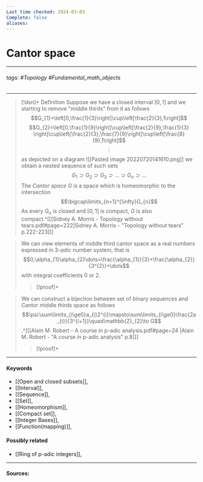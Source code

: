 ```yaml
---
Last time checked: 2024-03-03
Complete: false
aliases:
---
```

# Cantor space
***
###### tags: #Topology #Fundamental_math_objects 
***
>[!dsn]+ Definition
>Suppose we have a closed interval $[0,1]$ and we starting to remove "middle thirds" from it as follows
>$$G_{1}=\left[0,\frac{1}{3}\right]\cup\left[\frac{2}{3},1\right]$$
>$$G_{2}=\left[0,\frac{1}{9}\right]\cup\left[\frac{2}{9},\frac{1}{3} \right]\cup\left[\frac{2}{3},\frac{7}{9}\right]\cup\left[\frac{8}{9},1\right]$$
>$$\vdots$$
>as depicted on a diagram
>![[Pasted image 20220720141610.png]]
>we obtain a nested sequence of such sets
>$$G_{1}\supset G_{2}\supset G_{3}\supset\dots\supset G_{n}\supset\dots$$
>The *Cantor space* $G$ is a space which is homeomorphic to the intersection 
>$$\bigcap\limits_{n=1}^{\infty}G_{n}$$
>As every $G_{n}$ is closed and $[0,1]$ is compact, $G$ is also compact.^[[[Sidney A. Morris - Topology without tears.pdf#page=222|Sidney A. Morris - "Topology without tears" p.222-223]]]

>We can view elements of middle third cantor space as a real numbers expressed in $3$*-adic* number system, that is
>$$0,\alpha_{1}\alpha_{2}\dots=\frac{\alpha_{1}}{3}+\frac{\alpha_{2}}{3^{2}}+\dots$$
>with integral coefficients $0$ or $2$.
>>[!proof]+
>>

>We can construct a bijection between set of binary sequences and Cantor middle thirds space as follows
>$$\psi:\sum\limits_{i\ge0}a_{i}2^{i}\mapsto\sum\limits_{i\ge0}\frac{2a_{i}}{3^{i+1}}\quad\mathbb{Z}_{2}\to G$$
>.^[[[Alain M. Robert - A course in p-adic analysis.pdf#page=24 |Alain M. Robert - "A course in p-adic analysis" p.8]]]
>>[!proof]+
>>

***
#### Keywords
- [[Open and closed subsets]],
- [[Interval]],
- [[Sequence]],
- [[Set]],
- [[Homeomorphism]],
- [[Compact set]],
- [[Integer Bases]],
- [[Function(mapping)]],
#### Possibly related
- [[Ring of p-adic integers]],
***
#### Sources: